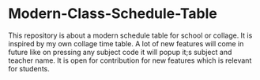 # Modern-Class-Schedule-Table
This repository is about a modern schedule table for school or collage. It is inspired by my own collage time table. A lot of new features will come in future like on pressing any subject code it will popup it;s subject and teacher name. It is open for contribution for new features which is relevant for students.
